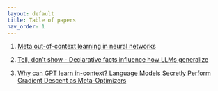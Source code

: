 ```yaml
---
layout: default
title: Table of papers
nav_order: 1
---
```


1. [Meta out-of-context learning in neural networks](https://firstuserhere.github.io/outofcontextnotes/readings/originalpaper/)

2. [Tell, don’t show - Declarative facts influence how LLMs generalize](https://firstuserhere.github.io/outofcontextnotes/readings/declarativefacts/)

3. [Why can GPT learn in-context? Language Models Secretly Perform Gradient Descent as Meta-Optimizers](https://firstuserhere.github.io/outofcontextnotes/readings/ICLmechanism/)

